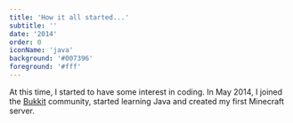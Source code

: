 ```yaml
---
title: 'How it all started...'
subtitle: ''
date: '2014'
order: 0
iconName: 'java'
background: '#007396'
foreground: '#fff'
---
```


At this time, I started to have some interest in coding. In May 2014, I joined the [Bukkit](https://bukkit.org/) community, started learning Java and created my first Minecraft server.
